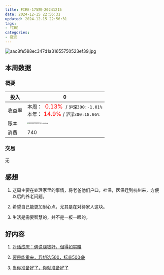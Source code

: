 ```yaml
---
title: FIRE-175期-20241215
date: 2024-12-15 22:56:31
updated: 2024-12-15 22:56:31
tags:
- FIRE
categories:
- 投资
---
```


![aac8fe588ec347d1a31655750523ef39.jpg](https://s2.loli.net/2024/12/15/r9okwlLhGEtTvXW.jpg)

## 本周数据

### 概要

| 投入   | 0                                                  |
| ------ | ------------------------------------------------------------ |
| 收益率 | 本周：<font color="red" size=4>  0.13% </font> / `沪深300:-1.01%`    <br />本年：<font color="red" size=4> 14.9% </font>/ `沪深300:18.06%` |
| 账本   | <img src="https://s2.loli.net/2024/12/15/VewMZlxgyRO5b8E.jpg" alt="211697983156_.pic.jpg" style="zoom:33%;" /> |
| 消费   | 740                                           |

### 交易
无

## 感想

1. 这周主要在处理家里的事情，将老爸他们户口，社保，医保迁到杭州来，方便以后的养老问题。

2. 希望自己能更加耐心点，尤其是在对待家人这块。

3. 生活是需要智慧的，并不是一板一眼的。


## 好内容

1. [对话成庆：佛说赚钱好，但得如实赚](https://www.xiaoyuzhoufm.com/episode/675ba0917d8426f692bad116)

2. [要是能重来，我想选500，标普500😂](https://www.xiaoyuzhoufm.com/episode/6758fb0f17cd5416ad1f8e7b)

3. [当你准备好了，你就准备好了](https://www.xiaoyuzhoufm.com/episode/5e74543a418a84a046c4e51e)